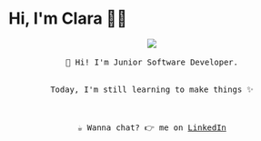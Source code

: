 # Hi, I'm Clara 👩‍💻


<p align="center" dir="auto">
  <animated-image data-catalyst="" style="width: 27px;"><a target="_blank" rel="noopener noreferrer nofollow" href="https://user-images.githubusercontent.com/5679180/79618120-0daffb80-80be-11ea-819e-d2b0fa904d07.gif" data-target="animated-image.originalLink"><img src="https://user-images.githubusercontent.com/5679180/79618120-0daffb80-80be-11ea-819e-d2b0fa904d07.gif" style="max-width: 100%; display: inline-block;" data-target="animated-image.originalImage"></a>
      <span class="AnimatedImagePlayer" data-target="animated-image.player" hidden="">
        <a data-target="animated-image.replacedLink" class="AnimatedImagePlayer-images" href="https://user-images.githubusercontent.com/5679180/79618120-0daffb80-80be-11ea-819e-d2b0fa904d07.gif" target="_blank">
          <span data-target="animated-image.imageContainer">
            <img data-target="animated-image.replacedImage" alt="79618120-0daffb80-80be-11ea-819e-d2b0fa904d07.gif" class="AnimatedImagePlayer-animatedImage" src="https://user-images.githubusercontent.com/5679180/79618120-0daffb80-80be-11ea-819e-d2b0fa904d07.gif" style="display: block; opacity: 1;">
          <canvas class="AnimatedImagePlayer-stillImage" aria-hidden="true" width="27" height="31"></canvas><canvas class="AnimatedImagePlayer-stillImage" aria-hidden="true" width="0" height="0"></canvas></span>
        </a>
        <button data-target="animated-image.imageButton" class="AnimatedImagePlayer-images" tabindex="-1" aria-label="Play 79618120-0daffb80-80be-11ea-819e-d2b0fa904d07.gif 79618120-0daffb80-80be-11ea-819e-d2b0fa904d07.gif"></button>
        <span class="AnimatedImagePlayer-controls" data-target="animated-image.controls">
          <button data-target="animated-image.playButton" class="AnimatedImagePlayer-button" aria-label="Play 79618120-0daffb80-80be-11ea-819e-d2b0fa904d07.gif 79618120-0daffb80-80be-11ea-819e-d2b0fa904d07.gif">
            <svg aria-hidden="true" focusable="false" class="octicon icon-play" width="16" height="16" viewBox="0 0 16 16" fill="none" xmlns="http://www.w3.org/2000/svg">
              <path d="M4 13.5427V2.45734C4 1.82607 4.69692 1.4435 5.2295 1.78241L13.9394 7.32507C14.4334 7.63943 14.4334 8.36057 13.9394 8.67493L5.2295 14.2176C4.69692 14.5565 4 14.1739 4 13.5427Z">
            </path></svg>
            <svg aria-hidden="true" focusable="false" class="octicon icon-pause" width="16" height="16" viewBox="0 0 16 16" xmlns="http://www.w3.org/2000/svg">
              <rect x="4" y="2" width="3" height="12" rx="1"></rect>
              <rect x="9" y="2" width="3" height="12" rx="1"></rect>
            </svg>
          </button>
          <a data-target="animated-image.openButton" aria-label="Open 79618120-0daffb80-80be-11ea-819e-d2b0fa904d07.gif in new window" class="AnimatedImagePlayer-button" href="https://user-images.githubusercontent.com/5679180/79618120-0daffb80-80be-11ea-819e-d2b0fa904d07.gif" target="_blank">
            <svg aria-hidden="true" class="octicon" xmlns="http://www.w3.org/2000/svg" viewBox="0 0 16 16" width="16" height="16">
              <path fill-rule="evenodd" d="M10.604 1h4.146a.25.25 0 01.25.25v4.146a.25.25 0 01-.427.177L13.03 4.03 9.28 7.78a.75.75 0 01-1.06-1.06l3.75-3.75-1.543-1.543A.25.25 0 0110.604 1zM3.75 2A1.75 1.75 0 002 3.75v8.5c0 .966.784 1.75 1.75 1.75h8.5A1.75 1.75 0 0014 12.25v-3.5a.75.75 0 00-1.5 0v3.5a.25.25 0 01-.25.25h-8.5a.25.25 0 01-.25-.25v-8.5a.25.25 0 01.25-.25h3.5a.75.75 0 000-1.5h-3.5z"></path>
            </svg>
          </a>
        </span>
      </span></animated-image>
  <br><br>
  <samp>
    <g-emoji class="g-emoji" alias="wave" fallback-src="https://github.githubassets.com/images/icons/emoji/unicode/1f44b.png">👋</g-emoji> Hi!  I'm Junior Software Developer.  
    <br>
      <br>
    <br>Today, I'm still learning to make things <g-emoji class="g-emoji" alias="sparkles" fallback-src="https://github.githubassets.com/images/icons/emoji/unicode/2728.png">✨</g-emoji><br><br>
    <animated-image data-catalyst="" style="width: 240px;"><a target="_blank" rel="noopener noreferrer nofollow" data-target="animated-image.originalLink">
      </a>
      <span class="AnimatedImagePlayer" data-target="animated-image.player" hidden="">
        <a data-target="animated-image.replacedLink" class="AnimatedImagePlayer-images" href="https://camo.githubusercontent.com/6a0f76c7f114b2c8300ca379673520e5a898a0241ab216074dd7368354038abe/68747470733a2f2f692e696d6775722e636f6d2f6b644b686778362e676966" target="_blank">
          <span data-target="animated-image.imageContainer">
            <img data-target="animated-image.replacedImage" alt="68747470733a2f2f692e696d6775722e636f6d2f6b644b686778362e676966" class="AnimatedImagePlayer-animatedImage" src="https://camo.githubusercontent.com/6a0f76c7f114b2c8300ca379673520e5a898a0241ab216074dd7368354038abe/68747470733a2f2f692e696d6775722e636f6d2f6b644b686778362e676966" style="display: block; opacity: 1;">
          <canvas class="AnimatedImagePlayer-stillImage" aria-hidden="true" width="240" height="240"></canvas><canvas class="AnimatedImagePlayer-stillImage" aria-hidden="true" width="0" height="0"></canvas></span>
        </a>
        <button data-target="animated-image.imageButton" class="AnimatedImagePlayer-images" tabindex="-1" aria-label="Play 68747470733a2f2f692e696d6775722e636f6d2f6b644b686778362e676966 68747470733a2f2f692e696d6775722e636f6d2f6b644b686778362e676966"></button>
        <span class="AnimatedImagePlayer-controls" data-target="animated-image.controls">
          <button data-target="animated-image.playButton" class="AnimatedImagePlayer-button" aria-label="Play 68747470733a2f2f692e696d6775722e636f6d2f6b644b686778362e676966 68747470733a2f2f692e696d6775722e636f6d2f6b644b686778362e676966">
            <svg aria-hidden="true" focusable="false" class="octicon icon-play" width="16" height="16" viewBox="0 0 16 16" fill="none" xmlns="http://www.w3.org/2000/svg">
              <path d="M4 13.5427V2.45734C4 1.82607 4.69692 1.4435 5.2295 1.78241L13.9394 7.32507C14.4334 7.63943 14.4334 8.36057 13.9394 8.67493L5.2295 14.2176C4.69692 14.5565 4 14.1739 4 13.5427Z">
            </path></svg>
            <svg aria-hidden="true" focusable="false" class="octicon icon-pause" width="16" height="16" viewBox="0 0 16 16" xmlns="http://www.w3.org/2000/svg">
              <rect x="4" y="2" width="3" height="12" rx="1"></rect>
              <rect x="9" y="2" width="3" height="12" rx="1"></rect>
            </svg>
          </button>
          <a data-target="animated-image.openButton" aria-label="Open 68747470733a2f2f692e696d6775722e636f6d2f6b644b686778362e676966 in new window" class="AnimatedImagePlayer-button" href="https://camo.githubusercontent.com/6a0f76c7f114b2c8300ca379673520e5a898a0241ab216074dd7368354038abe/68747470733a2f2f692e696d6775722e636f6d2f6b644b686778362e676966" target="_blank">
            <svg aria-hidden="true" class="octicon" xmlns="http://www.w3.org/2000/svg" viewBox="0 0 16 16" width="16" height="16">
              <path fill-rule="evenodd" d="M10.604 1h4.146a.25.25 0 01.25.25v4.146a.25.25 0 01-.427.177L13.03 4.03 9.28 7.78a.75.75 0 01-1.06-1.06l3.75-3.75-1.543-1.543A.25.25 0 0110.604 1zM3.75 2A1.75 1.75 0 002 3.75v8.5c0 .966.784 1.75 1.75 1.75h8.5A1.75 1.75 0 0014 12.25v-3.5a.75.75 0 00-1.5 0v3.5a.25.25 0 01-.25.25h-8.5a.25.25 0 01-.25-.25v-8.5a.25.25 0 01.25-.25h3.5a.75.75 0 000-1.5h-3.5z"></path>
            </svg>
          </a>
        </span>
      </span></animated-image>
    <br><br><g-emoji class="g-emoji" alias="coffee" fallback-src="https://github.githubassets.com/images/icons/emoji/unicode/2615.png">☕</g-emoji> Wanna chat? <g-emoji class="g-emoji" alias="point_right" fallback-src="https://github.githubassets.com/images/icons/emoji/unicode/1f449.png">👉</g-emoji>  me on <a href="www.linkedin.com/in/clara-ortiz-de-la-torre" rel="nofollow">LinkedIn</a>
  </samp>
</p>
